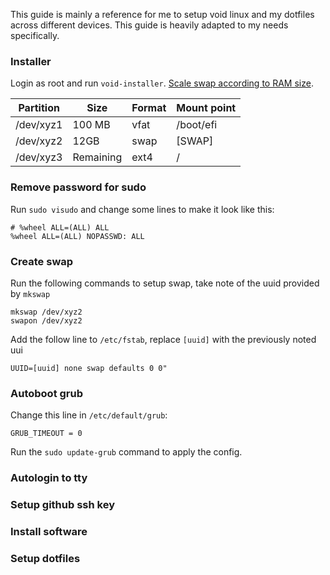 This guide is mainly a reference for me to setup void linux and my dotfiles across different devices. This guide is heavily adapted to my needs specifically.

### Installer

Login as root and run `void-installer`. [Scale swap according to RAM size](https://access.redhat.com/documentation/en-us/red_hat_enterprise_linux/8/html/managing_storage_devices/getting-started-with-swap_managing-storage-devices).

| Partition | Size      | Format | Mount point |
|-----------|-----------|--------|-------------|
| /dev/xyz1 | 100 MB    | vfat   | /boot/efi   |
| /dev/xyz2 | 12GB      | swap   | [SWAP]      |
| /dev/xyz3 | Remaining | ext4   | /           |


### Remove password for sudo

Run `sudo visudo` and change some lines to make it look like this:

```
# %wheel ALL=(ALL) ALL
%wheel ALL=(ALL) NOPASSWD: ALL
```


### Create swap

Run the following commands to setup swap, take note of the uuid provided by `mkswap`

```
mkswap /dev/xyz2
swapon /dev/xyz2
````

Add the follow line to `/etc/fstab`, replace `[uuid]` with the previously noted uui

```
UUID=[uuid] none swap defaults 0 0"
````

### Autoboot grub

Change this line in `/etc/default/grub`:

```
GRUB_TIMEOUT = 0
```

Run the `sudo update-grub` command to apply the config.


### Autologin to tty


### Setup github ssh key


### Install software


### Setup dotfiles

